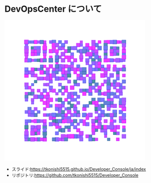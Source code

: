 # DevOpsCenter について

![qrcode](contents/ja/images/qr-code.jpg)

- スライド:https://tkonishi5515.github.io/Developer_Console/ja/index
- リポジトリ:https://github.com/tkonishi5515/Developer_Console

